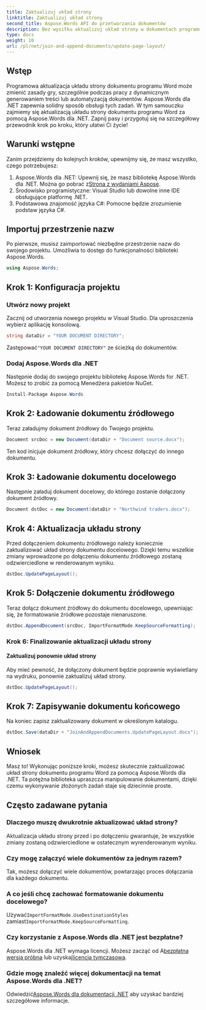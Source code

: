 ```yaml
---
title: Zaktualizuj układ strony
linktitle: Zaktualizuj układ strony
second_title: Aspose.Words API do przetwarzania dokumentów
description: Bez wysiłku aktualizuj układ strony w dokumentach programu Word za pomocą Aspose.Words dla .NET, korzystając z naszego szczegółowego przewodnika krok po kroku.
type: docs
weight: 10
url: /pl/net/join-and-append-documents/update-page-layout/
---
```

## Wstęp

Programowa aktualizacja układu strony dokumentu programu Word może zmienić zasady gry, szczególnie podczas pracy z dynamicznym generowaniem treści lub automatyzacją dokumentów. Aspose.Words dla .NET zapewnia solidny sposób obsługi tych zadań. W tym samouczku zajmiemy się aktualizacją układu strony dokumentu programu Word za pomocą Aspose.Words dla .NET. Zapnij pasy i przygotuj się na szczegółowy przewodnik krok po kroku, który ułatwi Ci życie!

## Warunki wstępne

Zanim przejdziemy do kolejnych kroków, upewnijmy się, że masz wszystko, czego potrzebujesz:

1.  Aspose.Words dla .NET: Upewnij się, że masz bibliotekę Aspose.Words dla .NET. Można go pobrać z[Strona z wydaniami Aspose](https://releases.aspose.com/words/net/).
2. Środowisko programistyczne: Visual Studio lub dowolne inne IDE obsługujące platformę .NET.
3. Podstawowa znajomość języka C#: Pomocne będzie zrozumienie podstaw języka C#.

## Importuj przestrzenie nazw

Po pierwsze, musisz zaimportować niezbędne przestrzenie nazw do swojego projektu. Umożliwia to dostęp do funkcjonalności biblioteki Aspose.Words.

```csharp
using Aspose.Words;
```

## Krok 1: Konfiguracja projektu

### Utwórz nowy projekt

Zacznij od utworzenia nowego projektu w Visual Studio. Dla uproszczenia wybierz aplikację konsolową.

```csharp
string dataDir = "YOUR DOCUMENT DIRECTORY";
```

 Zastępować`"YOUR DOCUMENT DIRECTORY"` ze ścieżką do dokumentów.

### Dodaj Aspose.Words dla .NET

Następnie dodaj do swojego projektu bibliotekę Aspose.Words for .NET. Możesz to zrobić za pomocą Menedżera pakietów NuGet.

```csharp
Install-Package Aspose.Words
```

## Krok 2: Ładowanie dokumentu źródłowego

Teraz załadujmy dokument źródłowy do Twojego projektu.

```csharp
Document srcDoc = new Document(dataDir + "Document source.docx");
```

Ten kod inicjuje dokument źródłowy, który chcesz dołączyć do innego dokumentu.

## Krok 3: Ładowanie dokumentu docelowego

Następnie załaduj dokument docelowy, do którego zostanie dołączony dokument źródłowy.

```csharp
Document dstDoc = new Document(dataDir + "Northwind traders.docx");
```

## Krok 4: Aktualizacja układu strony

Przed dołączeniem dokumentu źródłowego należy koniecznie zaktualizować układ strony dokumentu docelowego. Dzięki temu wszelkie zmiany wprowadzone po dołączeniu dokumentu źródłowego zostaną odzwierciedlone w renderowanym wyniku.

```csharp
dstDoc.UpdatePageLayout();
```

## Krok 5: Dołączenie dokumentu źródłowego

Teraz dołącz dokument źródłowy do dokumentu docelowego, upewniając się, że formatowanie źródłowe pozostaje nienaruszone.

```csharp
dstDoc.AppendDocument(srcDoc, ImportFormatMode.KeepSourceFormatting);
```

### Krok 6: Finalizowanie aktualizacji układu strony

#### Zaktualizuj ponownie układ strony

Aby mieć pewność, że dołączony dokument będzie poprawnie wyświetlany na wydruku, ponownie zaktualizuj układ strony.

```csharp
dstDoc.UpdatePageLayout();
```

## Krok 7: Zapisywanie dokumentu końcowego

Na koniec zapisz zaktualizowany dokument w określonym katalogu.

```csharp
dstDoc.Save(dataDir + "JoinAndAppendDocuments.UpdatePageLayout.docx");
```

## Wniosek

Masz to! Wykonując poniższe kroki, możesz skutecznie zaktualizować układ strony dokumentu programu Word za pomocą Aspose.Words dla .NET. Ta potężna biblioteka upraszcza manipulowanie dokumentami, dzięki czemu wykonywanie złożonych zadań staje się dziecinnie proste.

## Często zadawane pytania

### Dlaczego muszę dwukrotnie aktualizować układ strony?
Aktualizacja układu strony przed i po dołączeniu gwarantuje, że wszystkie zmiany zostaną odzwierciedlone w ostatecznym wyrenderowanym wyniku.

### Czy mogę załączyć wiele dokumentów za jednym razem?
Tak, możesz dołączyć wiele dokumentów, powtarzając proces dołączania dla każdego dokumentu.

### A co jeśli chcę zachować formatowanie dokumentu docelowego?
 Używać`ImportFormatMode.UseDestinationStyles` zamiast`ImportFormatMode.KeepSourceFormatting`.

### Czy korzystanie z Aspose.Words dla .NET jest bezpłatne?
 Aspose.Words dla .NET wymaga licencji. Możesz zacząć od A[bezpłatna wersja próbna](https://releases.aspose.com/) lub uzyskaj[licencja tymczasowa](https://purchase.aspose.com/temporary-license/).

### Gdzie mogę znaleźć więcej dokumentacji na temat Aspose.Words dla .NET?
 Odwiedzić[Aspose.Words dla dokumentacji .NET](https://reference.aspose.com/words/net/) aby uzyskać bardziej szczegółowe informacje.